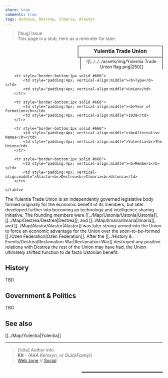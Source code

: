 ```yaml
---  
share: true  
comments: true  
tags: Ustonia, Destrea, Ilmaria, Alastor  
---  
```

> [!bug] Issue  
> This page is a stub, here as a reminder for later.  
  
<div>  
  <span style="float:right; width:260px; margin-left:14px; border:2px solid #666; line-height:1.5; font-size:larger; font-weight:bold; text-align:center; padding:4px">Yulentia Trade Union</span>  
  </div>  
  
  <span style="float:right; clear:right; width:260px; margin-left:14px; border-left:2px solid #666; border-right:2px solid #666; border-collapse:collapse; text-align:center; padding-top:4px">![[../../../assets/img/Yulentia Trade Union flag.png|250]]</span>  
  
  <div class="" style="float:right; clear:right">  
    <table class="" style="float:right; clear:right; width:260px; margin-left:14px; margin-bottom:7px; border:2px solid #666; border-collapse:collapse; line-height:1.5; font-size:small">  
		  
		<tr style="border-bottom:1px solid #666">  
			<td style="padding:4px; vertical-align:middle"><b>Type</b></td>  
			<td style="padding:4px; vertical-align:middle">Union</td>  
		</tr>  
		  
		<tr style="border-bottom:1px solid #666">  
			<td style="padding:4px; vertical-align:middle"><b>Year of Formation</b></td>  
			<td style="padding:4px; vertical-align:middle">1939</td>  
		</tr>  
    
		<tr style="border-bottom:1px solid #666">  
			<td style="padding:4px; vertical-align:middle"><b>Alternative Names</b></td>  
			<td style="padding:4px; vertical-align:middle">Yulentia<br>The Union</td>  
		</tr>  
    
		<tr style="border-bottom:1px solid #666">  
			<td style="padding:4px; vertical-align:middle"><b>Members</b></td>  
			<td style="padding:4px; vertical-align:middle">Alastor<br>Destrea<br>Ilmaria<br>Ustonia</td>  
		</tr>  
	  
    </table>  
  </div>  
  
The Yulentia Trade Union is an independently governed legislative body formed originally for the economic benefit of its members, but later developed further into becoming an technology and intelligence sharing initiative. The founding members were [[../Map/Ustonia/Ustonia|Ustonia]], [[../Map/Destrea/Destrea|Destrea]], and [[../Map/Ilmaria/Ilmaria|Ilmaria]], and [[../Map/Alastor/Alastor|Alastor]] was later strong-armed into the Union to force an economic advantage for the Union over the soon-to-be-formed [[./Ozen Federation|Ozen Federation]]. After the [[../History & Events/Destrea/Reclamation War|Reclamation War]] destroyed any positive relations with Destrea the rest of the Union may have had, the Union ultimately shifted function to de facto Ustonian benefit.  
  
## History  
  
TBD  
  
## Government & Politics  
  
TBD  
  
## See also  
  
[[../Map/Yulentia|Yulentia]]  
  
-----  
> [!cite] Author info  
> **Kit** - *(AKA Kerosyn, or QuickFastly)*\  
> [Web zone](https://kerosyn.link) // [Social](https://m.tripulse.link/@kit)